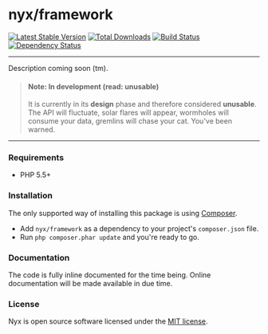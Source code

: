 # nyx/framework
[![Latest Stable Version](https://poser.pugx.org/nyx/framework/v/stable.png)](https://packagist.org/packages/nyx/framework)
[![Total Downloads](https://poser.pugx.org/nyx/framework/downloads.png)](https://packagist.org/packages/nyx/framework)
[![Build Status](https://travis-ci.org/unyx/framework.png)](https://travis-ci.org/unyx/framework)
[![Dependency Status](https://www.versioneye.com/user/projects/52754dd9632bac4259000a3c/badge.png)](https://www.versioneye.com/user/projects/52754dd9632bac4259000a3c)

-----

Description coming soon (tm).

> #### Note: In development (read: unusable)
> It is currently in its **design** phase and therefore considered **unusable**. The API will fluctuate, solar flares will
> appear, wormholes will consume your data, gremlins will chase your cat. You've been warned.

-----

### Requirements

- PHP 5.5+

### Installation

The only supported way of installing this package is using [Composer](http://getcomposer.org).

- Add `nyx/framework` as a dependency to your project's `composer.json` file.
- Run `php composer.phar update` and you're ready to go.

### Documentation

The code is fully inline documented for the time being. Online documentation will be made available in due time.

### License

Nyx is open source software licensed under the [MIT license](http://opensource.org/licenses/MIT).